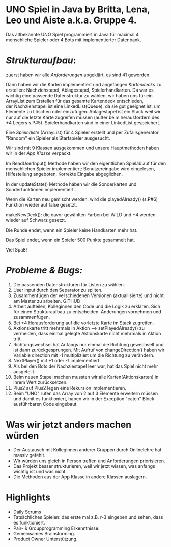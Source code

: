 # **UNO Spiel in Java by Britta, Lena, Leo und Aiste a.k.a. Gruppe 4.**

Das altbekannte UNO Spiel programmiert in Java für
 maximal 4 menschliche Spieler oder 4 Bots mit implementierter
 Datenbank.  

# **_Strukturaufbau_:** 

zuerst haben wir alle _Anforderungen_ abgeklärt, es sind 41 geworden. 

Dann haben wir die Karten implementiert und angefangen _Kartendecks_ zu erstellen:
 Nachziehstapel, Ablagestapel, Spielerhandkarten. Da war es wichtig eine passende Datenstruktur
 zu wählen, wir haben uns für ein ArrayList zum Erstellen für das gesamte Kartendeck entschieden,  
der Nachziehstapel ist eine LinkedList(Queue), da sie gut geeignet ist, um Elemente zu Löschen oder einzufügen.
 Ablagestapel ist ein Stack weil wir nur
 auf die letzte Karte zugreifen müssen (außer beim herausfordern des +4 Legers s.P#5).
 Spielerhandkarten sind in einer LinkedList gespeichert. 
 
 Eine _Spielerliste_ (ArrayList) für 4 Spieler erstellt und per Zufallsgenerator "Random" ein Spieler 
 als Startspieler ausgesucht.
 
 Wir sind mit 9 Klassen ausgekommen und unsere Hauptmethoden haben wir in der 
 _App Klasse_ verpackt. 
 
 Im ReadUserInput() Methode haben wir den eigentlichen Spielablauf für den menschlichen Spieler 
 implementiert: Benutzereingabe wird eingelesen, Hilfestellung angeboten, Korrekte Eingabe
  abgeglichen. 
 
 In der updateState() Methode haben wir die Sonderkarten und Sonderfunktionen implementiert.
 
 Wenn die Karten neu gemischt werden, wird die playedAlready() (s.P#6) Funktion wieder auf false gesetzt. 
 
 makeNewDeck(): die davor gewählten Farben bei WILD und +4 werden wieder auf Schwarz gesetzt. 
 
 Die Runde endet, wenn ein Spieler keine Handkarten mehr hat. 
 
 Das Spiel endet, wenn ein Spieler 500 Punkte gesammelt hat. 
 
 Viel Spaß! 
    
 

# _**Probleme & Bugs:**_

1. Die passenden Datenstrukturen für Listen zu wählen. 
2. User input durch den Separator zu spliten. 
3. Zusammenfügen der verschiedenen Versionen (aktuallisierte) und nicht am Master zu arbeiten. GITHUB
4. Arbeit aufteilen, Kolleginnen den Code und die Logik zu erklären. 
Sich für einen Strukturaufbau zu entscheiden. Änderungen vornehmen und zusammenfügen. 
5. Bei +4 Herausforderung auf die vorletzte Karte im Stack zugreifen. 
6. Aktionskarte tritt mehrmals in Aktion --> setPlayedAlready() zu vermeiden, dass
einmal gelegte Aktionskarte nicht mehrmals in Aktion tritt. 
7. Richtungswechsel hat Anfangs nur einmal die Richtung gewechselt und ist dann zurückgesprungen.
 Mit Aufruf von changeDirection() haben wir Variable direction mit -1 multipliziert 
 um die Richtung zu verändern.
8. NextPlayer() mit +1 oder -1 implementiert. 
9. Als bei den Bots der Nachziestapel leer war, hat das Spiel nicht mehr ausgeteilt. 
10. Beim neuen Stapel machen mussten wir alle Karten(Aktionskarten) in ihrem Wert zurücksetzen. 
11. Plus2 auf Plus2 legen eine Rekursion implementieren. 
12. Beim "UNO" rufen das Array von 2 auf 3 Elemente erweitern müssen und damit es funktioniert, 
haben wir in der Exception "catch" Block ausführbaren Code eingebaut. 

# **Was wir jetzt anders machen würden**
* Der Austausch mit Kolleginnen anderer Gruppen durch Onlinelehre hat massiv gefehlt. 
* Wir würden uns gleich in Person treffen und Anforderungen priorisieren. 
* Das Projekt besser strukturieren, weil wir jetzt wissen, was anfangs wichtig ist und was nicht. 
* Die Methoden aus der App Klasse in andere Klassen auslagern. 


# **Highlights** 
* Daily Scrums
* Tatsächliches Spielen: das erste mal z.B. r-3 eingeben und sehen, dass es funktioniert. 
* Pair- & Groupprogramming Erkenntnisse.
* Gemeinsames Brainstorming.
* Product Owner Unterstützung.  

